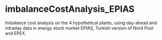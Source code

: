 # imbalanceCostAnalysis_EPIAS
Imbalance cost analysis on the 4 hypothetical plants, using day-ahead and intraday data in energy stock market EPİAŞ, Turkish version of Nord Pool and EPEX.
